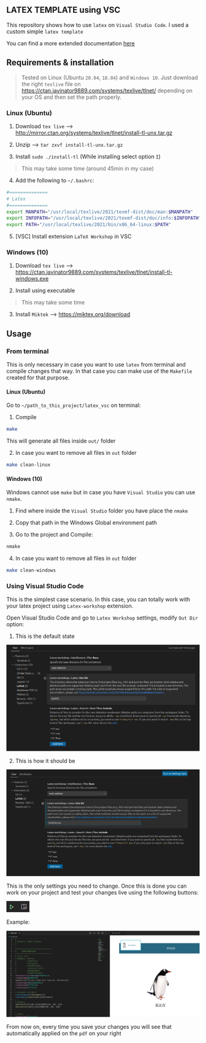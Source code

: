 ## LATEX TEMPLATE using VSC

This repository shows how to use `latex` on `Visual Studio Code`. I used a custom simple `latex template`

You can find a more extended documentation [here](https://iggyrrieta.medium.com/using-latex-on-visual-studio-code-eea538d69d90)


## Requirements & installation

> Tested on Linux (Ubuntu `20.04`, `18.04`) and `Windows 10`. Just download the right `texlive` file on https://ctan.javinator9889.com/systems/texlive/tlnet/ depending on your OS and then set the path properly.


### Linux (Ubuntu)

1. Download `tex live` -->  http://mirror.ctan.org/systems/texlive/tlnet/install-tl-unx.tar.gz 

2. Unzip --> `tar zxvf install-tl-unx.tar.gz`

3. Install `sudo ./install-tl` (While installing select option `I`)

> This may take some time (around 45min in my case)

4. Add the following to  `~/.bashrc`:

```bash
#==============
# Latex
#==============
export MANPATH="/usr/local/texlive/2021/texmf-dist/doc/man:$MANPATH"
export INFOPATH="/usr/local/texlive/2021/texmf-dist/doc/info:$INFOPATH"
export PATH="/usr/local/texlive/2021/bin/x86_64-linux:$PATH"
```

5. [VSC] Install extension `LaTeX Workshop` in VSC


### Windows (10)

1. Download `tex live` --> https://ctan.javinator9889.com/systems/texlive/tlnet/install-tl-windows.exe

2. Install using executable

> This may take some time
   
3. Install `Miktek` --> https://miktex.org/download  


## Usage

### From terminal

This is only necessary in case you want to use `latex` from terminal and compile changes that way. In that case you can make use of the `Makefile` created for that purpose.

#### Linux (Ubuntu)

Go to  `~/path_to_this_project/latex_vsc` on terminal:

1. Compile

```bash 
make
```
This will generate all files inside `out/` folder

2. In case you want to remove all files in `out` folder

```bash 
make clean-linux
```

#### Windows (10)

Windows cannot use `make` but in case you have `Visual Studio` you can use `nmake`.

1. Find where inside the `Visual Studio` folder you have place the `nmake`

2. Copy that path in the Windows Global environment path

3. Go to the project and Compile:

```bash
nmake
```

4. In case you want to remove all files in `out` folder

```bash 
make clean-windows
```



### Using Visual Studio Code

This is the simplest case scenario. In this case, you can totally work with your latex project using `Latex-workshop` extension.

Open Visual Studio Code and go to  `Latex Workshop` settings, modify `Out Dir` option:

1. This is the default state

![latex_outdir](figures/latex_outdir.png)



2. This is how it should be

![latex_outdir2](figures/latex_outdir2.png)



This is the only settings you need to change. Once this is done you can work on your project and test your changes live using the following buttons:

![buttons](figures/buttons.png)

Example:

![example](figures/example.png)

From now on, every time you save your changes you will see that automatically applied on the `pdf` on your right

